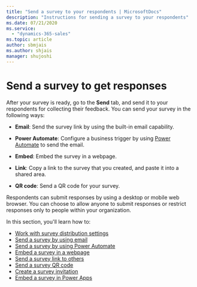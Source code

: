 ```yaml
---
title: "Send a survey to your respondents | MicrosoftDocs"
description: "Instructions for sending a survey to your respondents"
ms.date: 07/21/2020
ms.service:
  - "dynamics-365-sales"
ms.topic: article
author: sbmjais
ms.author: shjais
manager: shujoshi
---
```


# Send a survey to get responses

After your survey is ready, go to the **Send** tab, and send it to your respondents for collecting their feedback. You can send your survey in the following ways:

- **Email**: Send the survey link by using the built-in email capability.

- **Power Automate**: Configure a business trigger by using [Power Automate](https://flow.microsoft.com/) to send the email.  
- **Embed**: Embed the survey in a webpage.

- **Link**: Copy a link to the survey that you created, and paste it into a shared area.

- **QR code**: Send a QR code for your survey.

Respondents can submit responses by using a desktop or mobile web browser. You can choose to allow anyone to submit responses or restrict responses only to people within your organization.

In this section, you'll learn how to:

- [Work with survey distribution settings](distribution-settings.md)
- [Send a survey by using email](send-survey-email.md)  
- [Send a survey by using Power Automate](send-survey-flow.md)  
- [Embed a survey in a webpage](embed-web-page.md)  
- [Send a survey link to others](send-survey-link.md)  
- [Send a survey QR code](send-survey-qrcode.md)  
- [Create a survey invitation](create-survey-invite.md)
- [Embed a survey in Power Apps](embed-survey-powerapps.md)
